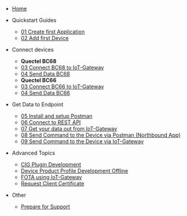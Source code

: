 * [Home](/)

- Quickstart Guides
	- [01 Create first Application](01_Create_first_Application.md)
	- [02 Add first Device](02_Add_first_Device.md)
	
- Connect devices
	- **Quectel BC68**
	- [03 Connect BC68 to IoT-Gateway](./Quectel_BC68/03_Connect_device_to_IoT-Gateway.md)
	- [04 Send Data BC68](./Quectel_BC68/04_Send_Data_BC68.md)
	- **Quectel BC66**
	- [03 Connect BC66 to IoT-Gateway](./Quectel_BC66/03_Connect_device_to_IoT-Gateway.md)
	- [04 Send Data BC66](./Quectel_BC66/04_Send_Data_BC66.md)

- Get Data to Endpoint
	- [05 Install and setup Postman](./Application_Enablement/05_Install_and_setup_Postman.md)
	- [06 Connect to REST API](./Application_Enablement/06_Connect_to_REST_API.md)
	- [07 Get your data out from IoT-Gateway](./Application_Enablement/07_Get_your_data_out_from_IoT-Gateway.md)
	- [08 Send Command to the Device via Postman (Northbound App)](./Application_Enablement/08_Send_Command_to_the_Device_via_Postman.md)
	- [09 Send Command to the Device via IoT-Gateway](./Application_Enablement/09_Send_Command_to_the_Device_via_IoT-Gateway.md)

- Advanced Topics
	- [CIG Plugin Development](./Advanced_Topics/CIG_Plugin_Development.md)
	- [Device Product Profile Development Offline](./Advanced_Topics/Device_Product_Profile_Development_Offline.md)
	- [FOTA using IoT-Gateway](./Advanced_Topics/FOTA_using_IoT-Gateway.md)
	- [Request Client Certificate](./Advanced_Topics/Request_Client_Certificate.md)

- Other
	- [Prepare for Support](00_Prepare_for_Support.md)